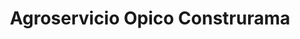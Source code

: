 ---
title: "Agroservicio Opico Construrama"
url: /san-juan-opico/agroservicio-opico-construrama/
shop: hardware
---